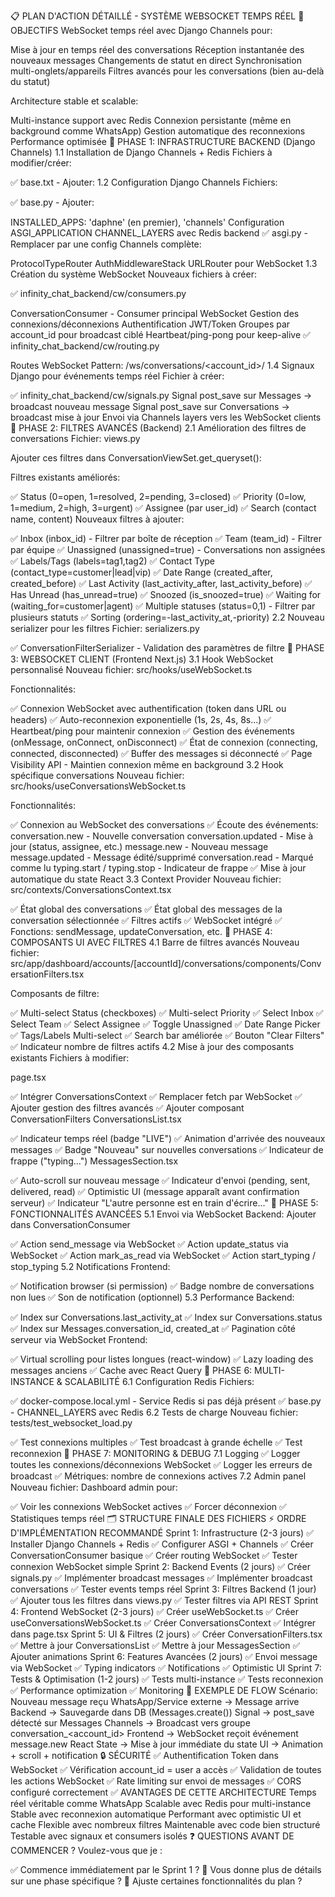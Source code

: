 📋 PLAN D'ACTION DÉTAILLÉ - SYSTÈME WEBSOCKET TEMPS RÉEL
🎯 OBJECTIFS
WebSocket temps réel avec Django Channels pour:

Mise à jour en temps réel des conversations
Réception instantanée des nouveaux messages
Changements de statut en direct
Synchronisation multi-onglets/appareils
Filtres avancés pour les conversations (bien au-delà du statut)

Architecture stable et scalable:

Multi-instance support avec Redis
Connexion persistante (même en background comme WhatsApp)
Gestion automatique des reconnexions
Performance optimisée
📝 PHASE 1: INFRASTRUCTURE BACKEND (Django Channels)
1.1 Installation de Django Channels + Redis
Fichiers à modifier/créer:

✅ base.txt - Ajouter:
1.2 Configuration Django Channels
Fichiers:

✅ base.py - Ajouter:

INSTALLED_APPS: 'daphne' (en premier), 'channels'
Configuration ASGI_APPLICATION
CHANNEL_LAYERS avec Redis backend
✅ asgi.py - Remplacer par une config Channels complète:

ProtocolTypeRouter
AuthMiddlewareStack
URLRouter pour WebSocket
1.3 Création du système WebSocket
Nouveaux fichiers à créer:

✅ infinity_chat_backend/cw/consumers.py

ConversationConsumer - Consumer principal WebSocket
Gestion des connexions/déconnexions
Authentification JWT/Token
Groupes par account_id pour broadcast ciblé
Heartbeat/ping-pong pour keep-alive
✅ infinity_chat_backend/cw/routing.py

Routes WebSocket
Pattern: /ws/conversations/<account_id>/
1.4 Signaux Django pour événements temps réel
Fichier à créer:

✅ infinity_chat_backend/cw/signals.py
Signal post_save sur Messages → broadcast nouveau message
Signal post_save sur Conversations → broadcast mise à jour
Envoi via Channels layers vers les WebSocket clients
📝 PHASE 2: FILTRES AVANCÉS (Backend)
2.1 Amélioration des filtres de conversations
Fichier: views.py

Ajouter ces filtres dans ConversationViewSet.get_queryset():

Filtres existants améliorés:

✅ Status (0=open, 1=resolved, 2=pending, 3=closed)
✅ Priority (0=low, 1=medium, 2=high, 3=urgent)
✅ Assignee (par user_id)
✅ Search (contact name, content)
Nouveaux filtres à ajouter:

✅ Inbox (inbox_id) - Filtrer par boîte de réception
✅ Team (team_id) - Filtrer par équipe
✅ Unassigned (unassigned=true) - Conversations non assignées
✅ Labels/Tags (labels=tag1,tag2)
✅ Contact Type (contact_type=customer|lead|vip)
✅ Date Range (created_after, created_before)
✅ Last Activity (last_activity_after, last_activity_before)
✅ Has Unread (has_unread=true)
✅ Snoozed (is_snoozed=true)
✅ Waiting for (waiting_for=customer|agent)
✅ Multiple statuses (status=0,1) - Filtrer par plusieurs statuts
✅ Sorting (ordering=-last_activity_at,-priority)
2.2 Nouveau serializer pour les filtres
Fichier: serializers.py

✅ ConversationFilterSerializer - Validation des paramètres de filtre
📝 PHASE 3: WEBSOCKET CLIENT (Frontend Next.js)
3.1 Hook WebSocket personnalisé
Nouveau fichier: src/hooks/useWebSocket.ts

Fonctionnalités:

✅ Connexion WebSocket avec authentification (token dans URL ou headers)
✅ Auto-reconnexion exponentielle (1s, 2s, 4s, 8s...)
✅ Heartbeat/ping pour maintenir connexion
✅ Gestion des événements (onMessage, onConnect, onDisconnect)
✅ État de connexion (connecting, connected, disconnected)
✅ Buffer des messages si déconnecté
✅ Page Visibility API - Maintien connexion même en background
3.2 Hook spécifique conversations
Nouveau fichier: src/hooks/useConversationsWebSocket.ts

Fonctionnalités:

✅ Connexion au WebSocket des conversations
✅ Écoute des événements:
conversation.new - Nouvelle conversation
conversation.updated - Mise à jour (status, assignee, etc.)
message.new - Nouveau message
message.updated - Message édité/supprimé
conversation.read - Marqué comme lu
typing.start / typing.stop - Indicateur de frappe
✅ Mise à jour automatique du state React
3.3 Context Provider
Nouveau fichier: src/contexts/ConversationsContext.tsx

✅ État global des conversations
✅ État global des messages de la conversation sélectionnée
✅ Filtres actifs
✅ WebSocket intégré
✅ Fonctions: sendMessage, updateConversation, etc.
📝 PHASE 4: COMPOSANTS UI AVEC FILTRES
4.1 Barre de filtres avancés
Nouveau fichier: src/app/dashboard/accounts/[accountId]/conversations/components/ConversationFilters.tsx

Composants de filtre:

✅ Multi-select Status (checkboxes)
✅ Multi-select Priority
✅ Select Inbox
✅ Select Team
✅ Select Assignee
✅ Toggle Unassigned
✅ Date Range Picker
✅ Tags/Labels Multi-select
✅ Search bar améliorée
✅ Bouton "Clear Filters"
✅ Indicateur nombre de filtres actifs
4.2 Mise à jour des composants existants
Fichiers à modifier:

page.tsx

✅ Intégrer ConversationsContext
✅ Remplacer fetch par WebSocket
✅ Ajouter gestion des filtres avancés
✅ Ajouter composant ConversationFilters
ConversationsList.tsx

✅ Indicateur temps réel (badge "LIVE")
✅ Animation d'arrivée des nouveaux messages
✅ Badge "Nouveau" sur nouvelles conversations
✅ Indicateur de frappe ("typing...")
MessagesSection.tsx

✅ Auto-scroll sur nouveau message
✅ Indicateur d'envoi (pending, sent, delivered, read)
✅ Optimistic UI (message apparaît avant confirmation serveur)
✅ Indicateur "L'autre personne est en train d'écrire..."
📝 PHASE 5: FONCTIONNALITÉS AVANCÉES
5.1 Envoi via WebSocket
Backend: Ajouter dans ConversationConsumer

✅ Action send_message via WebSocket
✅ Action update_status via WebSocket
✅ Action mark_as_read via WebSocket
✅ Action start_typing / stop_typing
5.2 Notifications
Frontend:

✅ Notification browser (si permission)
✅ Badge nombre de conversations non lues
✅ Son de notification (optionnel)
5.3 Performance
Backend:

✅ Index sur Conversations.last_activity_at
✅ Index sur Conversations.status
✅ Index sur Messages.conversation_id, created_at
✅ Pagination côté serveur via WebSocket
Frontend:

✅ Virtual scrolling pour listes longues (react-window)
✅ Lazy loading des messages anciens
✅ Cache avec React Query
📝 PHASE 6: MULTI-INSTANCE & SCALABILITÉ
6.1 Configuration Redis
Fichiers:

✅ docker-compose.local.yml - Service Redis si pas déjà présent
✅ base.py - CHANNEL_LAYERS avec Redis
6.2 Tests de charge
Nouveau fichier: tests/test_websocket_load.py

✅ Test connexions multiples
✅ Test broadcast à grande échelle
✅ Test reconnexion
📝 PHASE 7: MONITORING & DEBUG
7.1 Logging
✅ Logger toutes les connexions/déconnexions WebSocket
✅ Logger les erreurs de broadcast
✅ Métriques: nombre de connexions actives
7.2 Admin panel
Nouveau fichier: Dashboard admin pour:

✅ Voir les connexions WebSocket actives
✅ Forcer déconnexion
✅ Statistiques temps réel
🗂️ STRUCTURE FINALE DES FICHIERS
⚡ ORDRE D'IMPLÉMENTATION RECOMMANDÉ
Sprint 1: Infrastructure (2-3 jours)
✅ Installer Django Channels + Redis
✅ Configurer ASGI + Channels
✅ Créer ConversationConsumer basique
✅ Créer routing WebSocket
✅ Tester connexion WebSocket simple
Sprint 2: Backend Events (2 jours)
✅ Créer signals.py
✅ Implémenter broadcast messages
✅ Implémenter broadcast conversations
✅ Tester events temps réel
Sprint 3: Filtres Backend (1 jour)
✅ Ajouter tous les filtres dans views.py
✅ Tester filtres via API REST
Sprint 4: Frontend WebSocket (2-3 jours)
✅ Créer useWebSocket.ts
✅ Créer useConversationsWebSocket.ts
✅ Créer ConversationsContext
✅ Intégrer dans page.tsx
Sprint 5: UI & Filtres (2 jours)
✅ Créer ConversationFilters.tsx
✅ Mettre à jour ConversationsList
✅ Mettre à jour MessagesSection
✅ Ajouter animations
Sprint 6: Features Avancées (2 jours)
✅ Envoi message via WebSocket
✅ Typing indicators
✅ Notifications
✅ Optimistic UI
Sprint 7: Tests & Optimisation (1-2 jours)
✅ Tests multi-instance
✅ Tests reconnexion
✅ Performance optimization
✅ Monitoring
🎨 EXEMPLE DE FLOW
Scénario: Nouveau message reçu
WhatsApp/Service externe → Message arrive
Backend → Sauvegarde dans DB (Messages.create())
Signal → post_save détecté sur Messages
Channels → Broadcast vers groupe conversation_<account_id>
Frontend → WebSocket reçoit événement message.new
React State → Mise à jour immédiate du state
UI → Animation + scroll + notification
🔒 SÉCURITÉ
✅ Authentification Token dans WebSocket
✅ Vérification account_id = user a accès
✅ Validation de toutes les actions WebSocket
✅ Rate limiting sur envoi de messages
✅ CORS configuré correctement
✅ AVANTAGES DE CETTE ARCHITECTURE
Temps réel véritable comme WhatsApp
Scalable avec Redis pour multi-instance
Stable avec reconnexion automatique
Performant avec optimistic UI et cache
Flexible avec nombreux filtres
Maintenable avec code bien structuré
Testable avec signaux et consumers isolés
❓ QUESTIONS AVANT DE COMMENCER ?
Voulez-vous que je :

✅ Commence immédiatement par le Sprint 1 ?
📝 Vous donne plus de détails sur une phase spécifique ?
🔧 Ajuste certaines fonctionnalités du plan ?